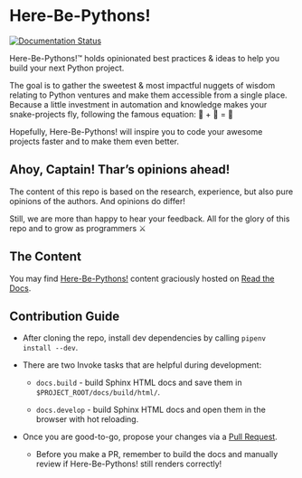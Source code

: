 # Here-Be-Pythons!

[![Documentation Status](https://readthedocs.org/projects/here-be-pythons/badge/?version=latest)](https://here-be-pythons.readthedocs.io/?badge=latest)

Here-Be-Pythons!™ holds opinionated best practices & ideas to help you build your next Python project.

The goal is to gather the sweetest & most impactful nuggets of wisdom relating to Python ventures and make them accessible from a single place. Because a little investment in automation and knowledge makes your snake-projects fly, following the famous equation: :snake: + :green_heart: = :rocket:

Hopefully, Here-Be-Pythons! will inspire you to code your awesome projects faster and to make them even better.


## Ahoy, Captain! Thar’s opinions ahead!

The content of this repo is based on the research, experience, but also pure opinions of the authors. And opinions do differ!

Still, we are more than happy to hear your feedback. All for the glory of this repo and to grow as programmers :crossed_swords: 


## The Content

You may find [Here-Be-Pythons!](https://here-be-pythons.readthedocs.io) content graciously hosted on [Read the Docs](https://readthedocs.org/).

## Contribution Guide

+ After cloning the repo, install dev dependencies by calling `pipenv install --dev`.

+ There are two Invoke tasks that are helpful during development:

    + `docs.build` - build Sphinx HTML docs and save them in `$PROJECT_ROOT/docs/build/html/`.
    
    + `docs.develop` - build Sphinx HTML docs and open them in the browser with hot reloading.
    
+ Once you are good-to-go, propose your changes via a [Pull Request](https://github.com/CapedHero/here-be-pythons/compare).

    + Before you make a PR, remember to build the docs and manually review if Here-Be-Pythons! still renders correctly!

